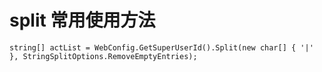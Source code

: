 # split 常用使用方法

    string[] actList = WebConfig.GetSuperUserId().Split(new char[] { '|' }, StringSplitOptions.RemoveEmptyEntries);